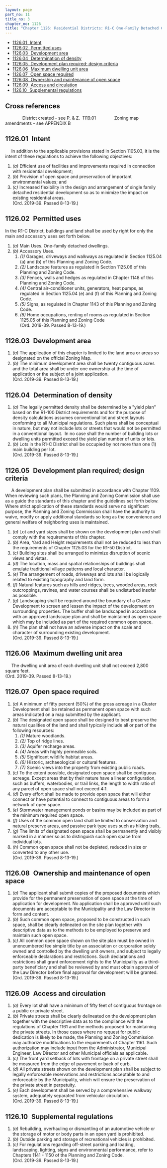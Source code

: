 ```yaml
---
layout: page
part_no: 11
title_no: 3
chapter_no: 1126
title: "Chapter 1126: Residential Districts: R1-C One-Family Detached Cluster"
---
```


* [1126.01   Intent](#112601-intent)
* [1126.02   Permitted uses](#112602-permitted-uses)
* [1126.03   Development area](#112603-development-area)
* [1126.04   Determination of density](#112604-determination-of-density)
* [1126.05   Development plan required; design criteria](#112605-development-plan-required-design-criteria)
* [1126.06   Maximum dwelling unit area](#112606-maximum-dwelling-unit-area)
* [1126.07   Open space required](#112607-open-space-required)
* [1126.08   Ownership and maintenance of open space](#112608-ownership-and-maintenance-of-open-space)
* [1126.09   Access and circulation](#112609-access-and-circulation)
* [1126.10   Supplemental regulations](#112610-supplemental-regulations)

## Cross references

              District created - see P. & Z. 
1119.01
              Zoning map amendments - see
APPENDIX B

## 1126.01   Intent

     In addition to the applicable provisions stated in Section 1105.03, it is the intent of these regulations to achieve the following
objectives:

1. _(a)_ Efficient use of facilities and improvements required in connection
with residential development;
2. _(b)_ Provision of open space and preservation of important environmental
values; and
3. _(c)_ Increased flexibility in the design and arrangement of single family
detached residential development so as to minimize the impact on existing
residential areas.  
(Ord. 2019-39. Passed 8-13-19.)

## 1126.02   Permitted uses

In the R1-C District, buildings and land shall be used by right for only the
main and accessory uses set forth below.

1. _(a)_ Main Uses. One-family detached dwellings.
2. _(b)_ Accessory Uses.
    1. _(1)_ Garages, driveways and walkways as regulated in Section 1125.04 (a) and (b) of this Planning and Zoning Code.
    2. _(2)_ Landscape features as regulated in Section 1125.06 of this Planning and Zoning Code.
    3. _(3)_ Fences, walls and hedges as regulated in Chapter 1148 of this Planning and Zoning Code.
    4. _(4)_ Central air-conditioner units, generators, heat pumps, as regulated
in Section 1125.04 (e) and (f) of this Planning and Zoning Code.
    5. _(5)_ Signs, as regulated in Chapter 1143 of this Planning and Zoning Code.
    6. _(6)_ Home occupations, renting of rooms as regulated in Section 1125.05 of this Planning and Zoning Code  
(Ord. 2019-39. Passed 8-13-19.)

## 1126.03   Development area

1. _(a)_ The application of this chapter is limited to the land area or areas
so designated on the official Zoning Map.
2. _(b)_ The minimum development area shall be twenty contiguous acres and the
total area shall be under one ownership at the time of application or the
subject of a joint application.  
(Ord. 2019-39. Passed 8-13-19.)

## 1126.04   Determination of density

1. _(a)_ The legally permitted density shall be determined by a "yield plan"
based on the R1-100 District requirements and for the purpose of density
calculations assumes conventional lot and street layouts conforming to all
Municipal regulations. Such plans shall be conceptual in nature, but may not
include lots or streets that would not be permitted in a conventional layout. 
In no case shall the number of building lots or dwelling units permitted exceed
the yield plan number of units or lots.
2. _(b)_ Lots in the R1-C District shall be occupied by not more than one (1)
main building per lot.  
(Ord. 2019-39. Passed 8-13-19.)

## 1126.05   Development plan required; design criteria

     A development plan shall be submitted in accordance with Chapter 1109. When reviewing such plans, the Planning and Zoning Commission shall use
as a guide the standards of this chapter and the guidelines set forth below. 
Where strict application of these standards would serve no significant purpose,
the Planning and Zoning Commission shall have the authority to waive, modify or
apply additional standards so long as the convenience and general welfare of
neighboring uses is maintained.

1. _(a)_ Lot and yard sizes shall be shown on the development plan and shall
comply with the requirements of this chapter.
2. _(b)_ Area, Yard and Height requirements shall not be reduced to less than
the requirements of Chapter
 1125.03 for the R1-50 District.
3. _(c)_ Building sites shall be arranged to minimize disruption of scenic
views and vistas.
4. _(d)_ The location, mass and spatial relationships of buildings shall
emulate traditional village patterns and local character.
5. _(e)_ The arrangement of roads, driveways and lots shall be logically
related to existing topography and land form.
6. _(f)_ Natural features such as hills and ridges, trees, wooded areas, rock
outcroppings, ravines, and water courses shall be undisturbed insofar as
possible.
7. _(g)_ Landscaping shall be required around the boundary of a Cluster
Development to screen and lessen the impact of the development on surrounding
properties. The buffer shall be landscaped in accordance with an approved
landscape plan and shall be maintained as open space which may be included as
part of the required common open space.
8. _(h)_ The plan shall not have an adverse impact on the scale and character
of surrounding existing development.  
(Ord. 2019-39. Passed 8-13-19.)

## 1126.06   Maximum dwelling unit area

     The dwelling unit area of each dwelling unit shall not exceed 2,800 square
feet.  
(Ord. 2019-39. Passed 8-13-19.)

## 1126.07   Open space required

1. _(a)_ A minimum of fifty percent (50%) of the gross acreage in a Cluster
Development shall be retained as permanent open space with such areas indicated
on a map submitted by the applicant.
2. _(b)_ The designated open space shall be designed to best preserve the
natural qualities of the land and shall typically include all or part of the
following resources:
    1. _(1)_ Mature woodlands.
    2. _(2)_ Top of ridge lines.
    3. _(3)_ Aquifer recharge areas.
    4. _(4)_ Areas with highly permeable soils.
    5. _(5)_ Significant wildlife habitat areas.
    6. _(6)_ Historic, archaeological or cultural features.
    7. _(7)_ Scenic views into the property from existing public roads.
      
3. _(c)_ To the extent possible, designated open space shall be contiguous
acreage. Except areas that by their nature have a linear configuration, such
as buffers, waterbodies, or trail links, the length to width ratio of any
parcel of open space shall not exceed 4:1.
4. _(d)_ Every effort shall be made to provide open space that will either
connect or have potential to connect to contiguous areas to form a network of
open space.
5. _(e)_ Stormwater management ponds or basins may be included as part of the
minimum required open space.
6. _(f)_ Uses of the common open land shall be limited to conservation and
natural preserve areas, and passive park type uses such as hiking trails,
7. _(g)_ The limits of designated open space shall be permanently and visibly
marked in a manner so as to distinguish such open space from individual lots.
8. _(h)_ Common open space shall not be depleted, reduced in size or converted
to any other use.  
(Ord. 2019-39. Passed 8-13-19.)

## 1126.08   Ownership and maintenance of open space

1. _(a)_ The applicant shall submit copies of the proposed documents which
provide for the permanent preservation of open space at the time of application
for development. No application shall be approved until such documents are
acceptable to the Municipality and the Law Director in form and content.
2. _(b)_ Such common open space, proposed to be constructed in such space,
shall be clearly delineated on the site plan together with descriptive data as
to the methods to be employed to preserve and maintain such open space.
3. _(c)_ All common open space shown on the site plan must be owned in
unencumbered fee simple title by an association or corporation solely owned and
controlled by the dwelling unit owners, and subject to legally enforceable
declarations and restrictions. Such declarations and restrictions shall grant
enforcement rights to the Municipality as a third-party beneficiary and shall
be reviewed by and must obtain approval of the Law Director before final
approval for development will be granted.  
(Ord. 2019-39. Passed 8-13-19.)

## 1126.09   Access and circulation

1. _(a)_ Every lot shall have a minimum of fifty feet of contiguous frontage on
a public or private street.
2. _(b)_ Private streets shall be clearly delineated on the development plan
together with the descriptive data as to the compliance with the regulations of
Chapter 1161 and the methods proposed for maintaining the private streets. In those
cases where no request for public dedication is likely to be made, the Planning
and Zoning Commission may authorize modifications to the requirements of
Chapter 1161. Such authorization may include input from the Administrator, Municipal
Engineer, Law Director and other Municipal officials as applicable.
3. _(c)_ The front yard setback of lots with frontage on a private street shall
be measured from the edge of pavement or back of curb.
4. _(d)_ All private streets shown on the development plan shall be subject to
legally enforceable reservations and restrictions acceptable to and enforceable
by the Municipality, which will ensure the preservation of the private street
in perpetuity.
5. _(e)_ Each development shall be served by a comprehensive walkway system,
adequately separated from vehicular circulation.  
(Ord. 2019-39. Passed 8-13-19.)

## 1126.10   Supplemental regulations

1. _(a)_ Rebuilding, overhauling or dismantling of an automotive vehicle or the
storage of motor or body parts in an open yard is prohibited.
2. _(b)_ Outside parking and storage of recreational vehicles is prohibited.
3. _(c)_ For regulations regarding off-street parking and loading, landscaping,
lighting, signs and environmental performance, refer to Chapters
1141 -
1150 of the Planning and Zoning Code.  
(Ord. 2019-39. Passed 8-13-19.)
